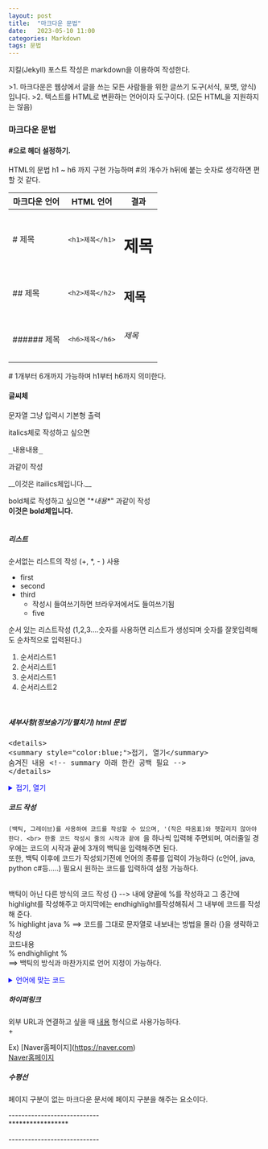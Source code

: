 ```yaml
---
layout: post
title:  "마크다운 문법"
date:   2023-05-10 11:00
categories: Markdown
tags: 문법
---
```


<p>지킬(Jekyll) 포스트 작성은 markdown을 이용하여 작성한다.</p> 
>1. 마크다운은 웹상에서 글을 쓰는 모든 사람들을 위한 글쓰기 도구(서식, 포맷, 양식)입니다.
>2. 텍스트를 HTML로 변환하는 언어이자 도구이다. (모든 HTML을 지원하지는 않음)

<h3> 마크다운 문법 </h3>
<h4> #으로 헤더 설정하기. </h4>
<p> HTML의 문법 
h1 ~ h6 까지 구현 가능하며 #의 개수가 h뒤에 붙는 숫자로 생각하면 편할 것 같다. </p>
<p> 

<table>
	<thead>
		<tr>
			<th> 마크다운 언어 </th>
			<th> HTML 언어 </th>
			<th> 결과 </th>
		</tr>
	</thead>
	<tbody>
		<tr>
			<td># 제목</td>
			<td><xmp><h1>제목</h1></xmp></td>
			<td><h1>제목</h1></td>
		</tr>
		<tr>
			<td>## 제목</td>
			<td><xmp><h2>제목</h2></xmp></td>
			<td><h2>제목</h2></td>
		</tr>
		<tr>
			<td>###### 제목</td>
			<td><xmp><h6>제목</h6></xmp></td>
			<td><h6>제목</h6></td>
		</tr>
	</tbody>
</table>
<p># 1개부터 6개까지 가능하며 h1부터 h6까지 의미한다.</p>


#### 글씨체 <br>
<p>문자열 그냥 입력시 기본형 출력</p>
<p>italics체로 작성하고 싶으면 <xmp>_내용내용_</xmp>과같이 작성</p>
__이것은 itailics체입니다.__

bold체로 작성하고 싶으면 "\**내용**" 과같이 작성 <br>
**이것은 bold체입니다.**<br><br>

##### 리스트 
순서없는 리스트의 작성 (+, *, - ) 사용
* first
* second
* third
	* 작성시 들여쓰기하면 브라우저에서도 들여쓰기됨
	+ five

순서 있는 리스트작성 (1,2,3....숫자를 사용하면 리스트가 생성되며 숫자를 잘못입력해도 순차적으로 입력된다.)
1. 순서리스트1
1. 순서리스트1
1. 순서리스트1
2. 순서리스트2
<br>



##### 세부사항(정보숨기기/펼치기) html 문법
<p><xmp><details>
<summary style="color:blue;">접기, 열기</summary>
숨겨진 내용 <!-- summary 아래 한칸 공백 필요 -->
</details></xmp></p>

<p><details>
<summary style="color:blue;">접기, 열기</summary>

<strong>숨겨진 내용</strong><!-- summary 아래 한칸 공백 필요 -->
</details></p>

##### 코드 작성
`(백틱, 그레이브)를 사용하여 코드를 작성할 수 있으며, '(작은 따옴표)와 헷갈리지 않아야 한다. <br>
한줄 코드 작성시 줄의 시작과 끝에 `을 하나씩 입력해 주면되며, 여러줄일 경우에는 코드의 시작과 끝에 3개의 백틱을 입력해주면 된다. <br>
또한, 백틱 이후에 코드가 작성되기전에 언어의 종류를 입력이 가능하다 (c언어, java, python c#등.....) 필요시 원하는 코드를 입력하여 설정 가능하다.<br><br>

백틱이 아닌 다른 방식의 코드 작성
{}   --> 내에 양끝에 %를 작성하고 그 중간에 highlight를 작성해주고 마지막에는 endhighlight를작성해줘서 그 내부에 코드를 작성해 준다. <br>
% highlight java % ==> 코드를 그대로 문자열로 내보내는 방법을 몰라 {}을 생략하고 작성<br>
코드내용<br>
% endhighlight %<br>
==> 백틱의 방식과 마찬가지로 언어 지정이 가능하다.


<details>
<summary style="color:blue;">언어에 맞는 코드</summary>

Actionscript (as, as3, actionscript)
Applescript (applescript)
bash (bash, sh)
C (c, h)
Clojure (clojure)
C++ (c++, cpp, hpp)
C# (c#, csharp, cs)
CSS (css)
diff (diff)
Dylan (dylan)
Erlang (erlang, erl, er)
HTML (html, htm)
Java (java)
JavaScript (javascript, js, jscript)
JSP (jsp)
Make (make, basemake, makefile)
Objective-C (objective-c)
OCaml (ocaml)
Perl (perl, pl)
PHP (php)
Python (python, py)
RHTML (erb, rhtml)
Ruby (ruby, rb)
Scala (scala)
Scheme (scheme)
Smalltalk (smalltalk)
Smarty (smarty)
SQL (sql)
XML (xml, xsd)
XSLT (xslt)
YAML (yaml, yml)
</details>


##### 하이퍼링크
외부 URL과 연결하고 싶을 때 [내용](링크주소) 형식으로 사용가능하다.<br>+
 
Ex) \[Naver홈페이지](https://naver.com) <br>
 [Naver홈페이지](https://naver.com)

##### 수평선
<p>페이지 구분이 없는 마크다운 문서에 페이지 구분을 해주는 요소이다.</p>
<p>----------------------------<br>*****************</p>
----------------------------



